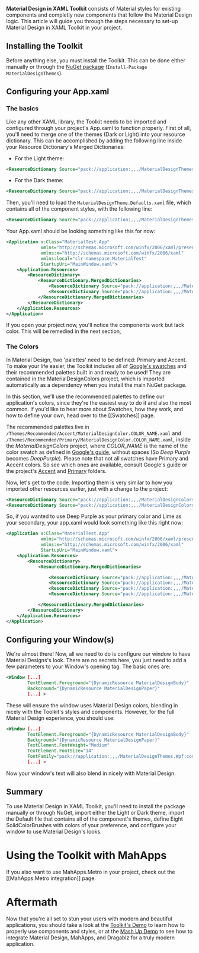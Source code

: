 **Material Design in XAML Toolkit** consists of Material styles for existing components and completly new components that follow the Material Design logic. This article will guide you through the steps necessary to set-up Material Design in XAML Toolkit in your project.
 
## Installing the Toolkit

Before anything else, you must install the Toolkit. This can be done either manually or through the [NuGet package](https://www.nuget.org/packages/MaterialDesignThemes/) (```Install-Package MaterialDesignThemes```).
 
## Configuring your App.xaml

### The basics

Like any other XAML library, the Toolkit needs to be imported and configured through your project's App.xaml to function properly. First of all, you'll need to merge one of the themes (Dark or Light) into your resource dictionary. This can be accomplished by adding the following line inside your Resource Dictionary's Merged Dictionaries:
 
 * For the Light theme:
 ```xml
 <ResourceDictionary Source="pack://application:,,,/MaterialDesignThemes.Wpf;component/Themes/MaterialDesignTheme.Light.xaml" />
 ```
 
 * For the Dark theme:
 ```xml
 <ResourceDictionary Source="pack://application:,,,/MaterialDesignThemes.Wpf;component/Themes/MaterialDesignTheme.Dark.xaml" />
 ```


Then, you'll need to load the ```MaterialDesignTheme.Defaults.xaml``` file, which contains all of the component styles, with the following line:

```xml
<ResourceDictionary Source="pack://application:,,,/MaterialDesignThemes.Wpf;component/Themes/MaterialDesignTheme.Defaults.xaml" /> 
```

Your App.xaml should be looking something like this for now:
```xml
<Application x:Class="MaterialTest.App"
             xmlns="http://schemas.microsoft.com/winfx/2006/xaml/presentation"
             xmlns:x="http://schemas.microsoft.com/winfx/2006/xaml"
             xmlns:local="clr-namespace:MaterialTest"
             StartupUri="MainWindow.xaml">
    <Application.Resources>
        <ResourceDictionary>
            <ResourceDictionary.MergedDictionaries>
                <ResourceDictionary Source="pack://application:,,,/MaterialDesignThemes.Wpf;component/Themes/MaterialDesignTheme.Light.xaml" />
                <ResourceDictionary Source="pack://application:,,,/MaterialDesignThemes.Wpf;component/Themes/MaterialDesignTheme.Defaults.xaml" />                
            </ResourceDictionary.MergedDictionaries>
        </ResourceDictionary>
    </Application.Resources>
</Application>
```

If you open your project now, you'll notice the components work but lack color. This will be remedied in the next section,

### The Colors

In Material Design, two 'palettes' need to be defined: Primary and Accent. To make your life easier, the Toolkit includes all of [Google's swatches](https://www.google.com/design/spec/style/color.html#color-color-palette) and their recommended palettes built in and ready to be used! They are contained in the MaterialDesignColors project, which is imported automatically as a dependency when you install the main NuGet package. 

In this section, we'll use the recommended palettes to define our application's colors, since they're the easiest way to do it and also the most common. If you'd like to hear more about Swatches, how they work, and how to define your own, head over to the [[Swatches]] page.

The recommended palettes live in ```/Themes/Recommended/Accent/MaterialDesignColor.COLOR_NAME.xaml``` and ```/Themes/Recommended/Primary/MaterialDesignColor.COLOR_NAME.xaml```, inside the *MaterialDesignColors* project, where *COLOR_NAME* is the name of the color swatch as defined in [Google's guide](https://www.google.com/design/spec/style/color.html#color-color-palette), without spaces (So *Deep Purple* becomes *DeepPurple*). Please note that not all swatches have Primary and Accent colors. So see which ones are available, consult Google's guide or the project's [Accent](/tree/master/MaterialDesignColors.Wpf/Themes/Recommended/Accent) and [Primary](/tree/master/MaterialDesignColors.Wpf/Themes/Recommended/Primary) folders.

Now, let's get to the code. Importing them is very similar to how you imported other resources earlier, just with a change to the project:

```xml
<ResourceDictionary Source="pack://application:,,,/MaterialDesignColors;component/Themes/Recommended/Primary/MaterialDesignColor.COLOR_NAME.xaml" />
<ResourceDictionary Source="pack://application:,,,/MaterialDesignColors;component/Themes/Recommended/Accent/MaterialDesignColor.COLOR_NAME.xaml" />
```

So, if you wanted to use Deep Purple as your primary color and Lime as your secondary, your app.xaml would look something like this right now:

```xml
<Application x:Class="MaterialTest.App"
             xmlns="http://schemas.microsoft.com/winfx/2006/xaml/presentation"
             xmlns:x="http://schemas.microsoft.com/winfx/2006/xaml"
             StartupUri="MainWindow.xaml">
    <Application.Resources>
        <ResourceDictionary>
            <ResourceDictionary.MergedDictionaries>

                <ResourceDictionary Source="pack://application:,,,/MaterialDesignThemes.Wpf;component/Themes/MaterialDesignTheme.Light.xaml" />
                <ResourceDictionary Source="pack://application:,,,/MaterialDesignThemes.Wpf;component/Themes/MaterialDesignTheme.Defaults.xaml" />
                <ResourceDictionary Source="pack://application:,,,/MaterialDesignColors;component/Themes/Recommended/Primary/MaterialDesignColor.DeepPurple.xaml" />
                <ResourceDictionary Source="pack://application:,,,/MaterialDesignColors;component/Themes/Recommended/Accent/MaterialDesignColor.Lime.xaml" />

            </ResourceDictionary.MergedDictionaries>            
        </ResourceDictionary>
    </Application.Resources>
</Application>
```

## Configuring your Window(s)
We're almost there! Now, all we need to do is configure our window to have Material Designs's look. There are no secrets here, you just need to add a few parameters to your Window's opening tag. The basic ones are:

```xml
<Window [...]
        TextElement.Foreground="{DynamicResource MaterialDesignBody}"
        Background="{DynamicResource MaterialDesignPaper}"
        [...] >
```

These will ensure the window uses Material Design colors, blending in nicely with the Toolkit's styles and components. However, for the full Material Design experience, you should use:

```xml
<Window [...]
        TextElement.Foreground="{DynamicResource MaterialDesignBody}"
        Background="{DynamicResource MaterialDesignPaper}"
        TextElement.FontWeight="Medium"
        TextElement.FontSize="14"
        FontFamily="pack://application:,,,/MaterialDesignThemes.Wpf;component/Resources/Roboto/#Roboto"
        [...] >
```

Now your window's text will also blend in nicely with Material Design.

## Summary
To use Material Design in XAML Toolkit, you'll need to install the package manually or through NuGet, import either the Light or Dark theme, import the Default file that contains all of the component's themes, define Eight SolidColorBrushes with colors of your preference, and configure your window to use Material Design's looks.

# Using the Toolkit with MahApps
If you also want to use MahApps.Metro in your project, check out the [[MahApps.Metro integration]] page.

# Aftermath
Now that you're all set to stun your users with modern and beautiful applications, you should take a look at the [Toolkit's Demo](https://github.com/ButchersBoy/MaterialDesignInXamlToolkit/tree/master/MainDemo.Wpf) to learn how to properly use components and styles, or at the [Mash Up Demo](https://github.com/ButchersBoy/MaterialDesignInXamlToolkit/tree/master/MahMaterialDragablzMashUp) to see how to integrate Material Design, MahApps, and Dragablz for a truly modern application.